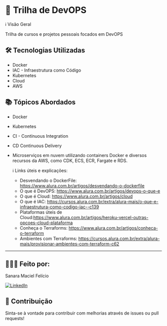 # 🚀 Trilha de DevOPS


ℹ️ Visão Geral

Trilha de cursos e projetos pessoais focados em DevOPS 

## 🛠️ Tecnologias Utilizadas

- Docker
- IAC - Infraestrutura como Código
- Kubernetes
- Cloud
- AWS 


## 📚 Tópicos Abordados

- Docker 
- Kubernetes
- CI - Contínuous Integration
- CD Continuous Delivery
- Microserviços em nuvem utilizando containers Docker e diversos recursos da AWS, como CDK, ECS, ECR, Fargate e RDS.


  ℹ️ Links úteis e explicações:
  - Desvendando o DockerFile: https://www.alura.com.br/artigos/desvendando-o-dockerfile
  - O que é DevOPS: https://www.alura.com.br/artigos/devops-o-que-e
  - O que é Cloud: https://www.alura.com.br/artigos/cloud
  - O que é IAC: https://cursos.alura.com.br/extra/alura-mais/o-que-e-infraestrutura-como-codigo-iac--c139
  - Plataformas úteis de Cloud:https://www.alura.com.br/artigos/heroku-vercel-outras-opcoes-cloud-plataforma
  - Conheça o Terraforms: https://www.alura.com.br/artigos/conheca-o-terraform
  - Ambientes com Terraforms: https://cursos.alura.com.br/extra/alura-mais/provisionar-ambientes-com-terraform-c62

    
---
## 🧛🏽‍♀️ Feito por:
Sanara Maciel Felício

[![LinkedIn](https://img.icons8.com/color/48/linkedin.png)](https://www.linkedin.com/in/sanara-maciel-felicio-99521bb8/)


## 🌟 Contribuição

Sinta-se à vontade para contribuir com melhorias através de issues ou pull requests!


